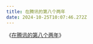 ```yaml
---
title: 在腾讯的第八个两年
date: 2024-10-25T10:07:46.272Z
---
```


《[在腾讯的第八个两年](https://www.cssforest.org/2022/10/20/%E5%9C%A8%E8%85%BE%E8%AE%AF%E7%9A%84%E7%AC%AC%E5%85%AB%E4%B8%AA%E4%B8%A4%E5%B9%B4.html)》